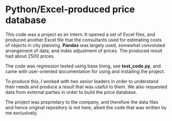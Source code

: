 
# Python/Excel-produced price database

This code was a project as an intern. It opened a set of Excel files, and produced another Excel file that the consultants used for estimating costs of objects in city planning. **Pandas** was largely used, somewhat convoluted arrangement of data, and index adjustment of prices. The produced result had about 2500 prices.

The code was regression tested using base lining, see **test_code.py**, and came with user-oriented documentation for using and installing the project.

To produce this, I worked with two senior leaders in order to understand their needs and produce a result that was useful to them. We also requested data from external parties in order to build the price database.

The project was proprietary to the company, and therefore the data files and hence original repository is not here, albeit the code that was written by me exclusively.

